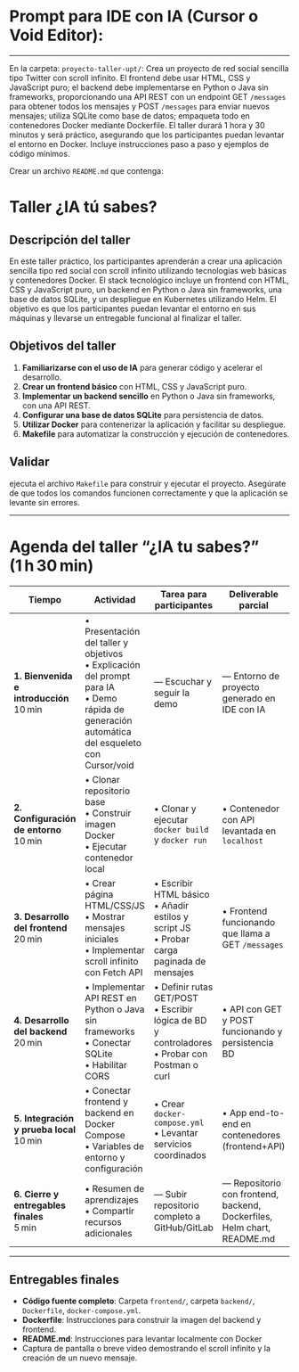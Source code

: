 # Prompt para IDE con IA (Cursor o Void Editor):

---

En la carpeta: `proyecto-taller-upt/`: 
Crea un proyecto de red social sencilla tipo Twitter con scroll infinito. El frontend debe usar HTML, CSS y JavaScript puro; el backend debe implementarse en Python o Java sin frameworks, proporcionando una API REST con un endpoint GET `/messages` para obtener todos los mensajes y POST `/messages` para enviar nuevos mensajes; utiliza SQLite como base de datos; empaqueta todo en contenedores Docker mediante Dockerfile. El taller durará 1 hora y 30 minutos y será práctico, asegurando que los participantes puedan levantar el entorno en Docker. Incluye instrucciones paso a paso y ejemplos de código mínimos.

Crear un archivo `README.md` que contenga: 
# Taller ¿IA tú sabes?
## Descripción del taller
En este taller práctico, los participantes aprenderán a crear una aplicación sencilla tipo red social con scroll infinito utilizando tecnologías web básicas y contenedores Docker. El stack tecnológico incluye un frontend con HTML, CSS y JavaScript puro, un backend en Python o Java sin frameworks, una base de datos SQLite, y un despliegue en Kubernetes utilizando Helm. El objetivo es que los participantes puedan levantar el entorno en sus máquinas y llevarse un entregable funcional al finalizar el taller.   

## Objetivos del taller
1. **Familiarizarse con el uso de IA** para generar código y acelerar el desarrollo.
2. **Crear un frontend básico** con HTML, CSS y JavaScript puro.
3. **Implementar un backend sencillo** en Python o Java sin frameworks, con una API REST.
4. **Configurar una base de datos SQLite** para persistencia de datos.
5. **Utilizar Docker** para contenerizar la aplicación y facilitar su despliegue.
6. **Makefile** para automatizar la construcción y ejecución de contenedores.

## Validar
ejecuta el archivo `Makefile` para construir y ejecutar el proyecto. Asegúrate de que todos los comandos funcionen correctamente y que la aplicación se levante sin errores.

---


# Agenda del taller “¿IA tu sabes?” (1 h 30 min)

| Tiempo            | Actividad                                                    | Tarea para participantes                                 | Deliverable parcial                                 |
|-------------------|--------------------------------------------------------------|-----------------------------------------------------------|-----------------------------------------------------|
| **1. Bienvenida e introducción**<br>10 min | • Presentación del taller y objetivos<br>• Explicación del prompt para IA<br>• Demo rápida de generación automática del esqueleto con Cursor/void | — Escuchar y seguir la demo                             | — Entorno de proyecto generado en IDE con IA        |
| **2. Configuración de entorno**<br>10 min | • Clonar repositorio base<br>• Construir imagen Docker<br>• Ejecutar contenedor local | • Clonar y ejecutar `docker build` y `docker run`       | • Contenedor con API levantada en `localhost`       |
| **3. Desarrollo del frontend**<br>20 min  | • Crear página HTML/CSS/JS<br>• Mostrar mensajes iniciales<br>• Implementar scroll infinito con Fetch API | • Escribir HTML básico<br>• Añadir estilos y script JS<br>• Probar carga paginada de mensajes | • Frontend funcionando que llama a GET `/messages`   |
| **4. Desarrollo del backend**<br>20 min   | • Implementar API REST en Python o Java sin frameworks<br>• Conectar SQLite<br>• Habilitar CORS | • Definir rutas GET/POST<br>• Escribir lógica de BD y controladores<br>• Probar con Postman o curl | • API con GET y POST funcionando y persistencia BD   |
| **5. Integración y prueba local**<br>10 min | • Conectar frontend y backend en Docker Compose<br>• Variables de entorno y configuración | • Crear `docker-compose.yml`<br>• Levantar servicios coordinados       | • App end-to-end en contenedores (frontend+API)     |
| **6. Cierre y entregables finales**<br>5 min  | • Resumen de aprendizajes<br>• Compartir recursos adicionales | — Subir repositorio completo a GitHub/GitLab           | — Repositorio con frontend, backend, Dockerfiles, Helm chart, README.md |

---

## Entregables finales

- **Código fuente completo**: Carpeta `frontend/`, carpeta `backend/`, `Dockerfile`, `docker-compose.yml`.
- **Dockerfile**: Instrucciones para construir la imagen del backend y frontend.
- **README.md**: Instrucciones para levantar localmente con Docker 
- Captura de pantalla o breve video demostrando el scroll infinito y la creación de un nuevo mensaje.


